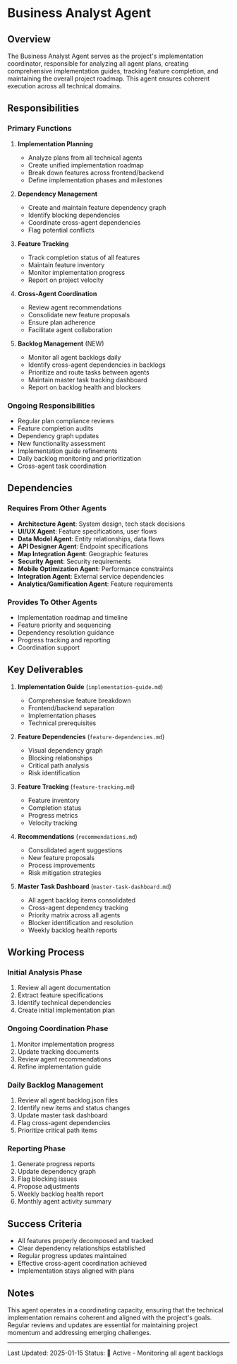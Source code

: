 # Business Analyst Agent

## Overview

The Business Analyst Agent serves as the project's implementation coordinator, responsible for analyzing all agent plans, creating comprehensive implementation guides, tracking feature completion, and maintaining the overall project roadmap. This agent ensures coherent execution across all technical domains.

## Responsibilities

### Primary Functions

1. **Implementation Planning**
   - Analyze plans from all technical agents
   - Create unified implementation roadmap
   - Break down features across frontend/backend
   - Define implementation phases and milestones

2. **Dependency Management**
   - Create and maintain feature dependency graph
   - Identify blocking dependencies
   - Coordinate cross-agent dependencies
   - Flag potential conflicts

3. **Feature Tracking**
   - Track completion status of all features
   - Maintain feature inventory
   - Monitor implementation progress
   - Report on project velocity

4. **Cross-Agent Coordination**
   - Review agent recommendations
   - Consolidate new feature proposals
   - Ensure plan adherence
   - Facilitate agent collaboration

5. **Backlog Management** (NEW)
   - Monitor all agent backlogs daily
   - Identify cross-agent dependencies in backlogs
   - Prioritize and route tasks between agents
   - Maintain master task tracking dashboard
   - Report on backlog health and blockers

### Ongoing Responsibilities

- Regular plan compliance reviews
- Feature completion audits
- Dependency graph updates
- New functionality assessment
- Implementation guide refinements
- Daily backlog monitoring and prioritization
- Cross-agent task coordination

## Dependencies

### Requires From Other Agents

- **Architecture Agent**: System design, tech stack decisions
- **UI/UX Agent**: Feature specifications, user flows
- **Data Model Agent**: Entity relationships, data flows
- **API Designer Agent**: Endpoint specifications
- **Map Integration Agent**: Geographic features
- **Security Agent**: Security requirements
- **Mobile Optimization Agent**: Performance constraints
- **Integration Agent**: External service dependencies
- **Analytics/Gamification Agent**: Feature requirements

### Provides To Other Agents

- Implementation roadmap and timeline
- Feature priority and sequencing
- Dependency resolution guidance
- Progress tracking and reporting
- Coordination support

## Key Deliverables

1. **Implementation Guide** (`implementation-guide.md`)
   - Comprehensive feature breakdown
   - Frontend/backend separation
   - Implementation phases
   - Technical prerequisites

2. **Feature Dependencies** (`feature-dependencies.md`)
   - Visual dependency graph
   - Blocking relationships
   - Critical path analysis
   - Risk identification

3. **Feature Tracking** (`feature-tracking.md`)
   - Feature inventory
   - Completion status
   - Progress metrics
   - Velocity tracking

4. **Recommendations** (`recommendations.md`)
   - Consolidated agent suggestions
   - New feature proposals
   - Process improvements
   - Risk mitigation strategies

5. **Master Task Dashboard** (`master-task-dashboard.md`)
   - All agent backlog items consolidated
   - Cross-agent dependency tracking
   - Priority matrix across all agents
   - Blocker identification and resolution
   - Weekly backlog health reports

## Working Process

### Initial Analysis Phase
1. Review all agent documentation
2. Extract feature specifications
3. Identify technical dependencies
4. Create initial implementation plan

### Ongoing Coordination Phase
1. Monitor implementation progress
2. Update tracking documents
3. Review agent recommendations
4. Refine implementation guide

### Daily Backlog Management
1. Review all agent backlog.json files
2. Identify new items and status changes
3. Update master task dashboard
4. Flag cross-agent dependencies
5. Prioritize critical path items

### Reporting Phase
1. Generate progress reports
2. Update dependency graph
3. Flag blocking issues
4. Propose adjustments
5. Weekly backlog health report
6. Monthly agent activity summary

## Success Criteria

- All features properly decomposed and tracked
- Clear dependency relationships established
- Regular progress updates maintained
- Effective cross-agent coordination achieved
- Implementation stays aligned with plans

## Notes

This agent operates in a coordinating capacity, ensuring that the technical implementation remains coherent and aligned with the project's goals. Regular reviews and updates are essential for maintaining project momentum and addressing emerging challenges.

---

Last Updated: 2025-01-15
Status: 📍 Active - Monitoring all agent backlogs